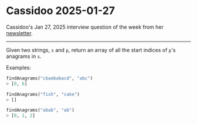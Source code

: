 # Cassidoo 2025-01-27

Cassidoo's Jan 27, 2025 interview question of the week from her
[newsletter](https://buttondown.com/cassidoo/archive/if-you-are-interested-in-what-you-do-that-keeps/).

---

Given two strings, `s` and `p`, return an array of all the start indices of
`p`'s anagrams in `s`.

Examples:

```python
findAnagrams("cbaebabacd", "abc")
> [0, 6]

findAnagrams("fish", "cake")
> []

findAnagrams("abab", "ab")
> [0, 1, 2]
```
